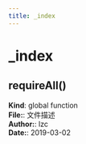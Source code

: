 ```yaml
---
title: _index
---
```


# _index

<a name="requireAll"></a>

## requireAll()
**Kind**: global function  
**File:**: 文件描述  
**Author:**: lzc  
**Date:**: 2019-03-02  
